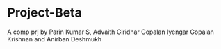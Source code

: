 # **Project-Beta**
A comp prj by Parin Kumar S, Advaith Giridhar Gopalan Iyengar Gopalan Krishnan and Anirban Deshmukh

